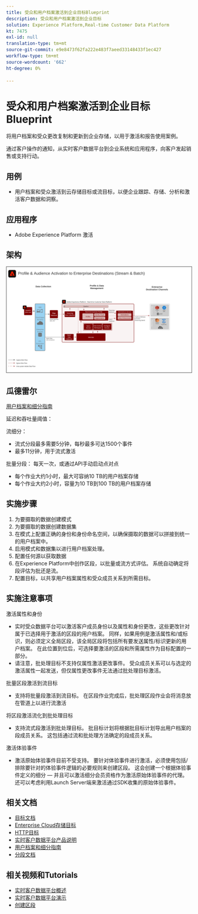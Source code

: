 ```yaml
---
title: 受众和用户档案激活到企业目标Blueprint
description: 受众和用户档案激活到企业目标
solution: Experience Platform,Real-time Customer Data Platform
kt: 7475
exl-id: null
translation-type: tm+mt
source-git-commit: e9e8473f62fa222e483f7aeed33148433f1ec427
workflow-type: tm+mt
source-wordcount: '662'
ht-degree: 0%

---
```



# 受众和用户档案激活到企业目标Blueprint

将用户档案和受众更改复制和更新到企业存储，以用于激活和报告使用案例。

通过客户操作的通知，从实时客户数据平台到企业系统和应用程序，向客户发起销售或支持行动。

## 用例

* 用户档案和受众激活到云存储目标或流目标，以便企业跟踪、存储、分析和激活客户数据和洞察。

## 应用程序

* Adobe Experience Platform 激活

## 架构

<img src="assets/enterprise_destination.svg" alt="企业激活方案的参考体系结构" style="border:1px solid #4a4a4a" />

## 瓜德雷尔

[用户档案和细分指南](https://experienceleague.adobe.com/docs/experience-platform/profile/guardrails.html?lang=en)

延迟和吞吐量阈值：

流细分：

* 流式分段最多需要5分钟，每秒最多可达1500个事件
* 最多11分钟，用于流式激活

批量分段：
每天一次，或通过API手动启动点对点

* 每个作业大约1小时，最大可容纳10 TB的用户档案存储
* 每个作业大约2小时，容量为10 TB到100 TB的用户档案存储

## 实施步骤

1. 为要摄取的数据创建模式
1. 为要摄取的数据创建数据集
1. 在模式上配置正确的身份和身份命名空间，以确保摄取的数据可以拼接到统一的用户档案中。
1. 启用模式和数据集以进行用户档案处理。
1. 配置任何源以获取数据
1. 在Experience Platform中创作区段，以批量或流方式评估。 系统自动确定将段评估为批还是流。
1. 配置目标，以共享用户档案属性和受众成员关系到所需目标。

## 实施注意事项

激活属性和身份

* 实时受众数据平台可以激活客户成员身份以及属性和身份更改，这些更改针对属于已选择用于激活的区段的用户档案。 同样，如果用例是激活属性和/或标识，则必须定义全局区段，该全局区段将包括所有要发送属性/标识更新的用户档案。 在此位置到位后，可选择要激活的区段和所需属性作为目标配置的一部分。
* 请注意，批处理目标不支持仅属性激活更改事件。 受众成员关系可以与选定的激活属性一起发送，但仅属性更改事件无法通过批处理目标激活。

批量区段激活到流目标

* 支持将批量段激活到流目标。 在区段作业完成后，批处理区段作业会将消息放在管道上以进行流激活

将区段激活流化到批处理目标

* 支持流式段激活到批处理目标。 批目标计划将根据批目标计划导出用户档案的段成员关系。 这包括通过流和批处理方法确定的段成员关系。

激活体验事件

* 激活原始体验事件目前不受支持。 要针对体验事件进行激活，必须使用包括/排除要针对的体验事件逻辑的必要规则来创建区段。 这会创建一个根据体验事件定义的细分 — 并且可以激活细分会员资格作为激活原始体验事件的代理。 还可以考虑利用Launch Server端来激活通过SDK收集的原始体验事件。

## 相关文档

* [目标文档](https://experienceleague.adobe.com/docs/experience-platform/destinations/catalog/overview.html)
* [Enterprise Cloud存储目标](https://experienceleague.adobe.com/docs/experience-platform/destinations/catalog/cloud-storage/overview.html?lang=en#catalog)
* [HTTP目标](https://experienceleague.adobe.com/docs/experience-platform/destinations/catalog/http-destination.html?lang=en#overview)
* [实时客户数据平台产品说明](https://helpx.adobe.com/legal/product-descriptions/real-time-customer-data-platform.html)
* [用户档案和细分指南](https://experienceleague.adobe.com/docs/experience-platform/profile/guardrails.html?lang=en)
* [分段文档](https://experienceleague.adobe.com/docs/experience-platform/segmentation/api/streaming-segmentation.html)

## 相关视频和Tutorials

* [实时客户数据平台概述](https://experienceleague.adobe.com/docs/platform-learn/tutorials/application-services/rtcdp/understanding-the-real-time-customer-data-platform.html)
* [实时客户数据平台演示](https://experienceleague.adobe.com/docs/platform-learn/tutorials/application-services/rtcdp/demo.html)
* [创建区段](https://experienceleague.adobe.com/docs/platform-learn/tutorials/segments/create-segments.html)
